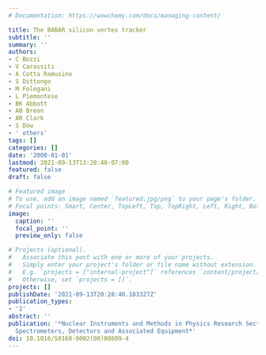 ```yaml
---
# Documentation: https://wowchemy.com/docs/managing-content/

title: The BABAR silicon vertex tracker
subtitle: ''
summary: ''
authors:
- C Bozzi
- V Carassiti
- A Cotta Ramusino
- S Dittongo
- M Folegani
- L Piemontese
- BK Abbott
- AB Breon
- AR Clark
- S Dow
- ' others'
tags: []
categories: []
date: '2000-01-01'
lastmod: 2021-09-13T13:28:40-07:00
featured: false
draft: false

# Featured image
# To use, add an image named `featured.jpg/png` to your page's folder.
# Focal points: Smart, Center, TopLeft, Top, TopRight, Left, Right, BottomLeft, Bottom, BottomRight.
image:
  caption: ''
  focal_point: ''
  preview_only: false

# Projects (optional).
#   Associate this post with one or more of your projects.
#   Simply enter your project's folder or file name without extension.
#   E.g. `projects = ["internal-project"]` references `content/project/deep-learning/index.md`.
#   Otherwise, set `projects = []`.
projects: []
publishDate: '2021-09-13T20:28:40.183327Z'
publication_types:
- '2'
abstract: ''
publication: '*Nuclear Instruments and Methods in Physics Research Section A: Accelerators,
  Spectrometers, Detectors and Associated Equipment*'
doi: 10.1016/S0168-9002(00)00609-4
---
```

